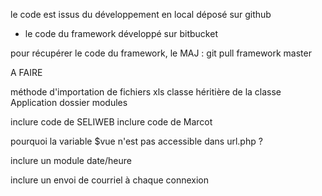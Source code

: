 
le code est issus du développement en local déposé sur github
+ le code du framework développé sur bitbucket

pour récupérer le code du framework, le MAJ :
git pull framework master


A FAIRE

méthode d'importation de fichiers xls
classe héritière de la classe Application
dossier modules

inclure code de SELIWEB
inclure code de Marcot

pourquoi la variable $vue n'est pas accessible dans url.php ?

inclure un module date/heure

inclure un envoi de courriel à chaque connexion
